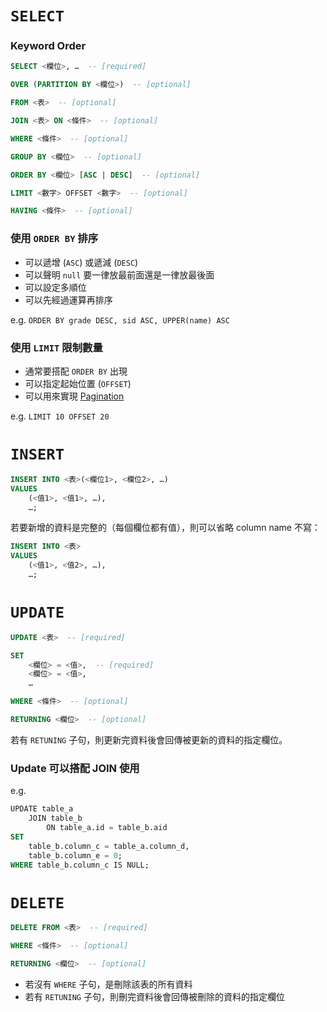 # `SELECT`

### Keyword Order

```SQL
SELECT <欄位>, …  -- [required]

OVER (PARTITION BY <欄位>)  -- [optional]

FROM <表>  -- [optional]

JOIN <表> ON <條件>  -- [optional]

WHERE <條件>  -- [optional]

GROUP BY <欄位>  -- [optional]

ORDER BY <欄位> [ASC | DESC]  -- [optional]

LIMIT <數字> OFFSET <數字>  -- [optional]

HAVING <條件>  -- [optional]
```

### 使用 `ORDER BY` 排序

- 可以遞增 (`ASC`) 或遞減 (`DESC`)
- 可以聲明 `null` 要一律放最前面還是一律放最後面
- 可以設定多順位
- 可以先經過運算再排序

e.g. `ORDER BY grade DESC, sid ASC, UPPER(name) ASC`

### 使用 `LIMIT` 限制數量

- 通常要搭配 `ORDER BY` 出現
- 可以指定起始位置 (`OFFSET`)
- 可以用來實現 [Pagination](</Database/Pagination.md#Offset Pagination>)

e.g. `LIMIT 10 OFFSET 20`

# `INSERT`

```SQL
INSERT INTO <表>(<欄位1>, <欄位2>, …)
VALUES
    (<值1>, <值1>, …),
    …;
```

若要新增的資料是完整的（每個欄位都有值），則可以省略 column name 不寫：

```SQL
INSERT INTO <表>
VALUES
    (<值1>, <值2>, …),
    …;
```

# `UPDATE`

```SQL
UPDATE <表>  -- [required]

SET
    <欄位> = <值>,  -- [required]
    <欄位> = <值>,
    …

WHERE <條件>  -- [optional]

RETURNING <欄位>  -- [optional]
```

若有 `RETUNING` 子句，則更新完資料後會回傳被更新的資料的指定欄位。

### Update 可以搭配 JOIN 使用

e.g.

```SQL
UPDATE table_a
    JOIN table_b
        ON table_a.id = table_b.aid
SET
    table_b.column_c = table_a.column_d,
    table_b.column_e = 0;
WHERE table_b.column_c IS NULL;
```

# `DELETE`

```SQL
DELETE FROM <表>  -- [required]

WHERE <條件>  -- [optional]

RETURNING <欄位>  -- [optional]
```

- 若沒有 `WHERE` 子句，是刪除該表的所有資料
- 若有 `RETUNING` 子句，則刪完資料後會回傳被刪除的資料的指定欄位
